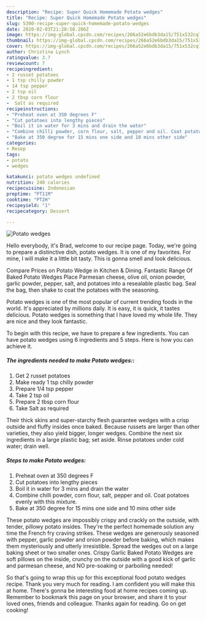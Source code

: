```yaml
---
description: "Recipe: Super Quick Homemade Potato wedges"
title: "Recipe: Super Quick Homemade Potato wedges"
slug: 5390-recipe-super-quick-homemade-potato-wedges
date: 2020-02-03T21:28:58.206Z
image: https://img-global.cpcdn.com/recipes/266a52e6bdb3da15/751x532cq70/potato-wedges-recipe-main-photo.jpg
thumbnail: https://img-global.cpcdn.com/recipes/266a52e6bdb3da15/751x532cq70/potato-wedges-recipe-main-photo.jpg
cover: https://img-global.cpcdn.com/recipes/266a52e6bdb3da15/751x532cq70/potato-wedges-recipe-main-photo.jpg
author: Christina Lynch
ratingvalue: 3.7
reviewcount: 7
recipeingredient:
- 2 russet potatoes
- 1 tsp chilly powder
- 14 tsp pepper
- 2 tsp oil
- 2 tbsp corn flour
-  Salt as required
recipeinstructions:
- "Preheat oven at 350 degrees F"
- "Cut potatoes into lengthy pieces"
- "Boil it in water for 3 mins and drain the water"
- "Combine chilli powder, corn flour, salt, pepper and oil. Coat potatoes evenly with this mixture."
- "Bake at 350 degree for 15 mins one side and 10 mins other side"
categories:
- Resep
tags:
- potato
- wedges

katakunci: potato wedges undefined
nutrition: 248 calories
recipecuisine: Indonesian
preptime: "PT11M"
cooktime: "PT2H"
recipeyield: "1"
recipecategory: Dessert

---
```



![Potato wedges](https://img-global.cpcdn.com/recipes/266a52e6bdb3da15/751x532cq70/potato-wedges-recipe-main-photo.jpg)

Hello everybody, it's Brad, welcome to our recipe page. Today, we're going to prepare a distinctive dish, potato wedges. It is one of my favorites. For mine, I will make it a little bit tasty. This is gonna smell and look delicious.

Compare Prices on Potato Wedge in Kitchen &amp; Dining. Fantastic Range Of Baked Potato Wedges Place Parmesan cheese, olive oil, onion powder, garlic powder, pepper, salt, and potatoes into a resealable plastic bag. Seal the bag, then shake to coat the potatoes with the seasoning.

Potato wedges is one of the most popular of current trending foods in the world. It's appreciated by millions daily. It is easy, it is quick, it tastes delicious. Potato wedges is something that I have loved my whole life. They are nice and they look fantastic.


To begin with this recipe, we have to prepare a few ingredients. You can have potato wedges using 6 ingredients and 5 steps. Here is how you can achieve it.

##### The ingredients needed to make Potato wedges::

1. Get 2 russet potatoes
1. Make ready 1 tsp chilly powder
1. Prepare 1/4 tsp pepper
1. Take 2 tsp oil
1. Prepare 2 tbsp corn flour
1. Take  Salt as required


Their thick skins and super-starchy flesh guarantee wedges with a crisp outside and fluffy insides once baked. Because russets are larger than other varieties, they also yield bigger, longer wedges. Combine the next six ingredients in a large plastic bag; set aside. Rinse potatoes under cold water; drain well. 

##### Steps to make Potato wedges:

1. Preheat oven at 350 degrees F
1. Cut potatoes into lengthy pieces
1. Boil it in water for 3 mins and drain the water
1. Combine chilli powder, corn flour, salt, pepper and oil. Coat potatoes evenly with this mixture.
1. Bake at 350 degree for 15 mins one side and 10 mins other side


These potato wedges are impossibly crispy and crackly on the outside, with tender, pillowy potato insides. They&#39;re the perfect homemade solution any time the French fry craving strikes. These wedges are generously seasoned with pepper, garlic powder and onion powder before baking, which makes them mysteriously and utterly irresistible. Spread the wedges out on a large baking sheet or two smaller ones. Crispy Garlic Baked Potato Wedges are soft pillows on the inside, crunchy on the outside with a good kick of garlic and parmesan cheese, and NO pre-soaking or parboiling needed! 

So that's going to wrap this up for this exceptional food potato wedges recipe. Thank you very much for reading. I am confident you will make this at home. There's gonna be interesting food at home recipes coming up. Remember to bookmark this page on your browser, and share it to your loved ones, friends and colleague. Thanks again for reading. Go on get cooking!
